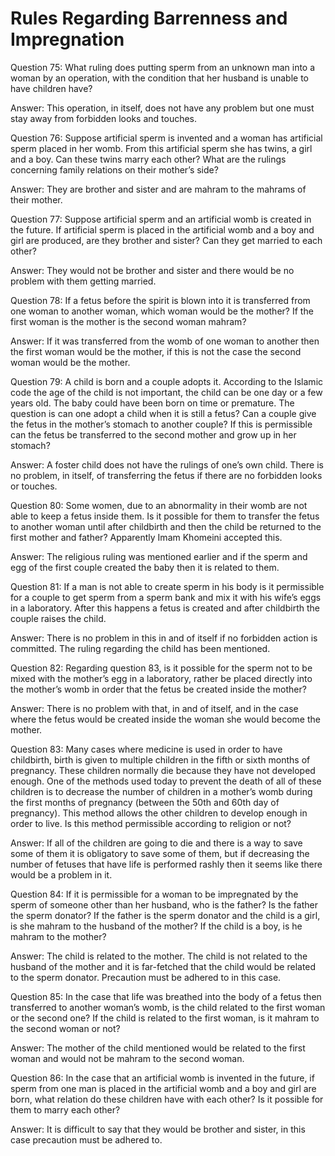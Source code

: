 Rules Regarding Barrenness and Impregnation
===========================================

Question 75: What ruling does putting sperm from an unknown man into a
woman by an operation, with the condition that her husband is unable to
have children have?

Answer: This operation, in itself, does not have any problem but one
must stay away from forbidden looks and touches.

Question 76: Suppose artificial sperm is invented and a woman has
artificial sperm placed in her womb. From this artificial sperm she has
twins, a girl and a boy. Can these twins marry each other? What are the
rulings concerning family relations on their mother’s side?

Answer: They are brother and sister and are mahram to the mahrams of
their mother.

Question 77: Suppose artificial sperm and an artificial womb is created
in the future. If artificial sperm is placed in the artificial womb and
a boy and girl are produced, are they brother and sister? Can they get
married to each other?

Answer: They would not be brother and sister and there would be no
problem with them getting married.

Question 78: If a fetus before the spirit is blown into it is
transferred from one woman to another woman, which woman would be the
mother? If the first woman is the mother is the second woman mahram?

Answer: If it was transferred from the womb of one woman to another then
the first woman would be the mother, if this is not the case the second
woman would be the mother.

Question 79: A child is born and a couple adopts it. According to the
Islamic code the age of the child is not important, the child can be one
day or a few years old. The baby could have been born on time or
premature. The question is can one adopt a child when it is still a
fetus? Can a couple give the fetus in the mother’s stomach to another
couple? If this is permissible can the fetus be transferred to the
second mother and grow up in her stomach?

Answer: A foster child does not have the rulings of one’s own child.
There is no problem, in itself, of transferring the fetus if there are
no forbidden looks or touches.

Question 80: Some women, due to an abnormality in their womb are not
able to keep a fetus inside them. Is it possible for them to transfer
the fetus to another woman until after childbirth and then the child be
returned to the first mother and father? Apparently Imam Khomeini
accepted this.

Answer: The religious ruling was mentioned earlier and if the sperm and
egg of the first couple created the baby then it is related to them.

Question 81: If a man is not able to create sperm in his body is it
permissible for a couple to get sperm from a sperm bank and mix it with
his wife’s eggs in a laboratory. After this happens a fetus is created
and after childbirth the couple raises the child.

Answer: There is no problem in this in and of itself if no forbidden
action is committed. The ruling regarding the child has been mentioned.

Question 82: Regarding question 83, is it possible for the sperm not to
be mixed with the mother’s egg in a laboratory, rather be placed
directly into the mother’s womb in order that the fetus be created
inside the mother?

Answer: There is no problem with that, in and of itself, and in the case
where the fetus would be created inside the woman she would become the
mother.

Question 83: Many cases where medicine is used in order to have
childbirth, birth is given to multiple children in the fifth or sixth
months of pregnancy. These children normally die because they have not
developed enough. One of the methods used today to prevent the death of
all of these children is to decrease the number of children in a
mother’s womb during the first months of pregnancy (between the 50th and
60th day of pregnancy). This method allows the other children to develop
enough in order to live. Is this method permissible according to
religion or not?

Answer: If all of the children are going to die and there is a way to
save some of them it is obligatory to save some of them, but if
decreasing the number of fetuses that have life is performed rashly then
it seems like there would be a problem in it.

Question 84: If it is permissible for a woman to be impregnated by the
sperm of someone other than her husband, who is the father? Is the
father the sperm donator? If the father is the sperm donator and the
child is a girl, is she mahram to the husband of the mother? If the
child is a boy, is he mahram to the mother?

Answer: The child is related to the mother. The child is not related to
the husband of the mother and it is far-fetched that the child would be
related to the sperm donator. Precaution must be adhered to in this
case.

Question 85: In the case that life was breathed into the body of a fetus
then transferred to another woman’s womb, is the child related to the
first woman or the second one? If the child is related to the first
woman, is it mahram to the second woman or not?

Answer: The mother of the child mentioned would be related to the first
woman and would not be mahram to the second woman.

Question 86: In the case that an artificial womb is invented in the
future, if sperm from one man is placed in the artificial womb and a boy
and girl are born, what relation do these children have with each other?
Is it possible for them to marry each other?

Answer: It is difficult to say that they would be brother and sister, in
this case precaution must be adhered to.


